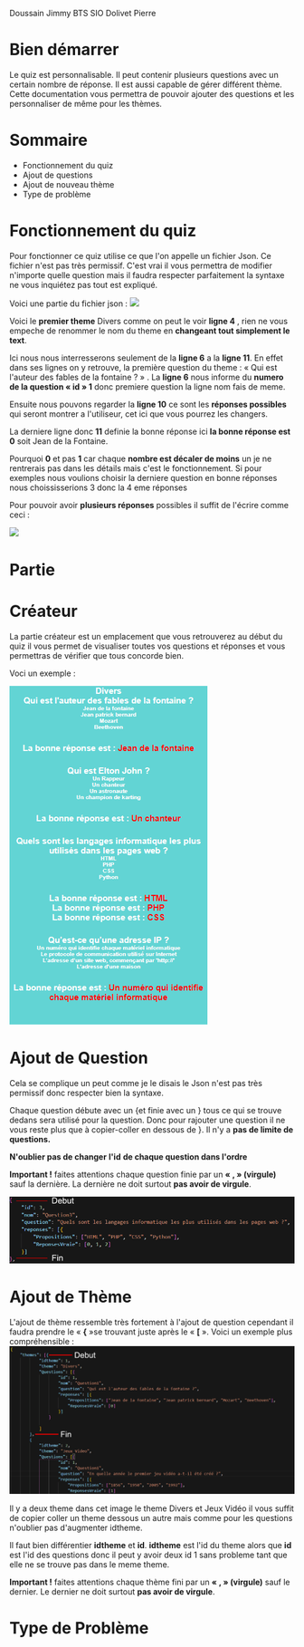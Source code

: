 ﻿Doussain Jimmy BTS SIO
Dolivet Pierre

# **Bien démarrer**

Le quiz est personnalisable. Il peut contenir plusieurs questions avec un certain nombre de réponse. Il est aussi capable de gérer différent thème. Cette documentation vous permettra de pouvoir ajouter des questions et les personnaliser de même pour les thèmes.

# **Sommaire**

- Fonctionnement du quiz
- Ajout de questions
- Ajout de nouveau thème
- Type de problème

# **Fonctionnement du quiz**

Pour fonctionner ce quiz utilise ce que l&#39;on appelle un fichier Json. Ce fichier n&#39;est pas très permissif. C&#39;est vrai il vous permettra de modifier n&#39;importe quelle question mais il faudra respecter parfaitement la syntaxe ne vous inquiétez pas tout est expliqué.

Voici une partie du fichier json : ![](RackMultipart20210206-4-mpepoa_html_66e43a9a44055ce1.png)

Voici le **premier theme** Divers comme on peut le voir **ligne 4** , rien ne vous empeche de renommer le nom du theme en **changeant tout simplement le text**.

Ici nous nous interresserons seulement de la **ligne 6** a la **ligne 11**. En effet dans ses lignes on y retrouve, la première question du theme : « Qui est l&#39;auteur des fables de la fontaine ? » . La **ligne 6** nous informe du **numero de la question « id » 1** donc premiere question la ligne nom fais de meme.

Ensuite nous pouvons regarder la **ligne 10** ce sont les **réponses possibles** qui seront montrer a l&#39;utiliseur, cet ici que vous pourrez les changers.

La derniere ligne donc **11** definie la bonne réponse ici **la bonne réponse est 0** soit Jean de la Fontaine.

Pourquoi **0** et pas **1** car chaque **nombre est décaler de moins** un je ne rentrerais pas dans les détails mais c&#39;est le fonctionnement. Si pour exemples nous voulions choisir la derniere question en bonne réponses nous choississerions 3 donc la 4 eme réponses

Pour pouvoir avoir **plusieurs réponses** possibles il suffit de l&#39;écrire comme ceci :

![](RackMultipart20210206-4-mpepoa_html_84676dc681d41766.png)

# **Partie**

#

# **Créateur**

La partie créateur est un emplacement que vous retrouverez au début du quiz il vous permet de visualiser toutes vos questions et réponses et vous permettras de vérifier que tous concorde bien.

Voci un exemple :

![](Images/tutocreateur.png)

# **Ajout de Question**

Cela se complique un peut comme je le disais le Json n&#39;est pas très permissif donc respecter bien la syntaxe.

Chaque question débute avec un {et finie avec un } tous ce qui se trouve dedans sera utilisé pour la question. Donc pour rajouter une question il ne vous reste plus que à copier-coller en dessous de }. Il n&#39;y a **pas de limite de questions.**

**N&#39;oublier pas de changer**  **l&#39;id**  **de chaque question dans l&#39;ordre**

**Important !** faites attentions chaque question finie par un **« , » (virgule)** sauf la dernière. La dernière ne doit surtout **pas avoir de virgule**.

![](Images/tuto2.png)

# **Ajout de Thème**

L&#39;ajout de thème ressemble très fortement à l&#39;ajout de question cependant il faudra prendre le « **{** »se trouvant juste après le « **[** ». Voici un exemple plus compréhensible : ![](Images/tuto3.png)

Il y a deux theme dans cet image le theme Divers et Jeux Vidéo il vous suffit de copier coller un theme dessous un autre mais comme pour les questions n&#39;oublier pas d&#39;augmenter idtheme.

Il faut bien différentier **idtheme** et **id**. **idtheme** est l&#39;id du theme alors que **id** est l&#39;id des questions donc il peut y avoir deux id 1 sans probleme tant que elle ne se trouve pas dans le meme theme.

**Important !** faites attentions chaque thème fini par un **« , » (virgule)** sauf le dernier. Le dernier ne doit surtout **pas avoir de virgule**.

# **Type de Problème**